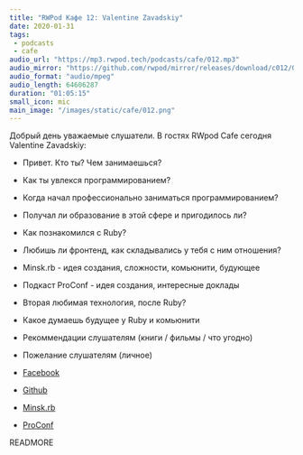 ```yaml
---
title: "RWPod Кафе 12: Valentine Zavadskiy"
date: 2020-01-31
tags:
 - podcasts
 - cafe
audio_url: "https://mp3.rwpod.tech/podcasts/cafe/012.mp3"
audio_mirror: "https://github.com/rwpod/mirror/releases/download/c012/012.mp3"
audio_format: "audio/mpeg"
audio_length: 64606287
duration: "01:05:15"
small_icon: mic
main_image: "/images/static/cafe/012.png"
---
```


Добрый день уважаемые слушатели. В гостях RWpod Cafe сегодня Valentine Zavadskiy:

 - Привет. Кто ты? Чем занимаешься?
 - Как ты увлекся программированием?
 - Когда начал профессионально заниматься программированием?
 - Получал ли образование в этой сфере и пригодилось ли?
 - Как познакомился с Ruby?
 - Любишь ли фронтенд, как складывались у тебя с ним отношения?
 - Minsk.rb - идея создания, сложности, комьюнити, будующее
 - Подкаст ProConf - идея создания, интересные доклады
 - Вторая любимая технология, после Ruby?
 - Какое думаешь будущее у Ruby и комьюнити
 - Рекоммендации слушателям (книги / фильмы / что угодно)
 - Пожелание слушателям (личное)

 - [Facebook](https://www.facebook.com/saicheg)
 - [Github](https://github.com/Saicheg)
 - [Minsk.rb](https://www.facebook.com/minskruby/)
 - [ProConf](https://www.youtube.com/channel/UCvasfOIImo7D9lQkb1Wc1tw)

READMORE
